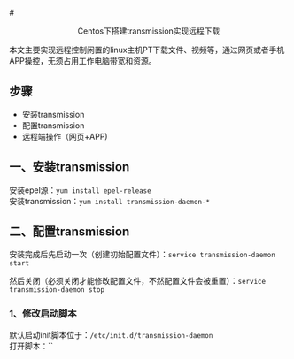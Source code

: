 #<center>Centos下搭建transmission实现远程下载</center>  

本文主要实现远程控制闲置的linux主机PT下载文件、视频等，通过网页或者手机APP操控，无须占用工作电脑带宽和资源。

## 步骤  
- 安装transmission
- 配置transmission
- 远程端操作（网页+APP)  

## 一、安装transmission  
安装epel源：`yum install epel-release`  
安装transmission：`yum install transmission-daemon-*`
## 二、配置transmission
安装完成后先启动一次（创建初始配置文件）：`service transmission-daemon start`  

然后关闭（必须关闭才能修改配置文件，不然配置文件会被重置）：`service transmission-daemon stop`  
### 1、修改启动脚本  
默认启动init脚本位于：`/etc/init.d/transmission-daemon`  
打开脚本：``


